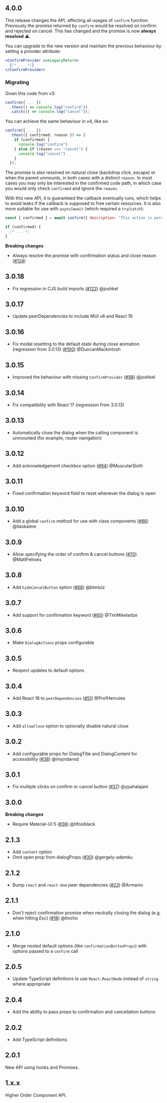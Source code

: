 ## 4.0.0

This release changes the API, affecting all usages of `confirm` function. Previously the promise returned by `confirm` would be resolved on confirm and rejected on cancel. This has changed and the promise is now **always resolved** ⚠️.

You can upgrade to the new version and maintain the previous behaviour by setting a provider attribute:

```jsx
<ConfirmProvider useLegacyReturn>
  {/* ... */}
</ConfirmProvider>
```

### Migrating

Given this code from v3:

```js
confirm({ ... })
  .then(() => console.log("confirm"))
  .catch(() => console.log("cancel"));
```

You can achieve the same behaviour in v4, like so:

```js
confirm({ ... })
  .then(({ confirmed, reason }) => {
    if (confirmed) {
      console.log("confirm")
    } else if (reason === "cancel") {
      console.log("cancel")
    }
  });
```

The promise is also resolved on natural close (backdrop click, escape) or when the parent unmounts, in both cases with a distinct `reason`. In most cases you may only be interested in the confirmed code path, in which case you would only check `confirmed` and ignore the `reason`.

With this new API, it is guaranteed the callback eventually runs, which helps to avoid leaks if the callback is supposed to free certain resources. It is also more suitable for use with `async`/`await` (which required a `try`/`catch`):

```js
const { confirmed } = await confirm({ description: "This action is permanent!" });

if (confirmed) {
  /* ... */
}
```

**Breaking changes**

- Always resolve the promise with confirmation status and close reason ([#124](https://github.com/jonatanklosko/material-ui-confirm/pull/124))

## 3.0.18

- Fix regression in CJS build imports ([#122](https://github.com/jonatanklosko/material-ui-confirm/pull/122)) @joshkel

## 3.0.17

- Update peerDependencies to include MUI v6 and React 19

## 3.0.16

- Fix modal resetting to the default state during close animation (regression from 3.0.13) ([#100](https://github.com/jonatanklosko/material-ui-confirm/pull/100)) @DuncanMackintosh

## 3.0.15

- Improved the behaviour with missing `ConfirmProvider` ([#98](https://github.com/jonatanklosko/material-ui-confirm/pull/98)) @joshkel

## 3.0.14

- Fix compatibility with React 17 (regression from 3.0.13)

## 3.0.13

- Automatically close the dialog when the calling component is unmounted (for example, router navigation)

## 3.0.12

- Add acknowledgement checkbox option ([#94](https://github.com/jonatanklosko/material-ui-confirm/pull/94)) @MuscularSloth

## 3.0.11

- Fixed confirmation keyword field to reset whenever the dialog is open

## 3.0.10

- Add a global `confirm` method for use with class components ([#86](https://github.com/jonatanklosko/material-ui-confirm/pull/86)) @liaokaime

## 3.0.9

- Allow specifying the order of confirm & cancel buttons ([#70](https://github.com/jonatanklosko/material-ui-confirm/pull/70)) @MattFellows

## 3.0.8

- Add `hideCancelButton` option ([#68](https://github.com/jonatanklosko/material-ui-confirm/pull/68)) @btmluiz

## 3.0.7

- Add support for confirmation keyword ([#60](https://github.com/jonatanklosko/material-ui-confirm/pull/60)) @TimMikeladze

## 3.0.6

- Make `DialogActions` props configurable

## 3.0.5

- Respect updates to default options

## 3.0.4

- Add React 18 to `peerDependencies` ([#51](https://github.com/jonatanklosko/material-ui-confirm/pull/51)) @ProfHercules

## 3.0.3

- Add `allowClose` option to optionally disable natural close

## 3.0.2

- Add configurable props for DialogTitle and DialogContent for accessibility ([#38](https://github.com/jonatanklosko/material-ui-confirm/pull/38)) @imjordanxd

## 3.0.1

- Fix multiple clicks on confirm or cancel button ([#37](https://github.com/jonatanklosko/material-ui-confirm/pull/37)) @ypahalajani

## 3.0.0

**Breaking changes**

- Require Material-UI 5 ([#36](https://github.com/jonatanklosko/material-ui-confirm/pull/36)) @tifosiblack

## 2.1.3

- Add `content` option
- Omit open prop from dialogProps ([#30](https://github.com/jonatanklosko/material-ui-confirm/pull/30)) @gergely-adamku

## 2.1.2

- Bump `react` and `react-dom` peer dependencies ([#23](https://github.com/jonatanklosko/material-ui-confirm/pull/23)) @Armanio

## 2.1.1

- Don't reject confirmation promise when neutrally closing the dialog (e.g. when hitting _Esc_) ([#18](https://github.com/jonatanklosko/material-ui-confirm/pull/18)) @tincho

## 2.1.0

- Merge nested default options (like `confirmationButtonProps`) with options passed to a `confirm` call

## 2.0.5

- Update TypeScript definitions to use `React.ReactNode` instead of `string` where appropriate

## 2.0.4

- Add the ability to pass props to confirmation and cancellation buttons

## 2.0.2

- Add TypeScript definitions

## 2.0.1

New API using hooks and Promises.

## 1.x.x

Higher Order Component API.
